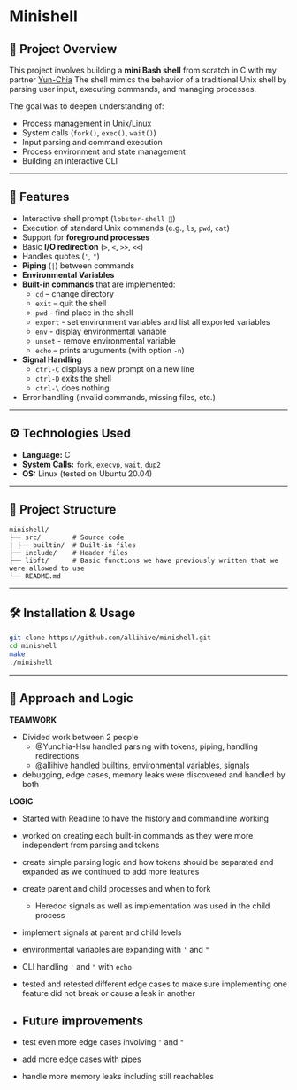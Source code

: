 # Minishell

## 📌 Project Overview
This project involves building a **mini Bash shell** from scratch in C with my partner [Yun-Chia](https://github.com/Yunchia-Hsu)
The shell mimics the behavior of a traditional Unix shell by parsing user input, executing commands, and managing processes.

The goal was to deepen understanding of:
- Process management in Unix/Linux
- System calls (`fork()`, `exec()`, `wait()`)
- Input parsing and command execution
- Process environment and state management
- Building an interactive CLI

---

## 🚀 Features
- Interactive shell prompt (`lobster-shell 🦞`)
- Execution of standard Unix commands (e.g., `ls`, `pwd`, `cat`)
- Support for **foreground processes**
- Basic **I/O redirection** (`>`, `<`, `>>`, `<<`)
- Handles quotes (`'`, `"`)
- **Piping** (`|`) between commands
- **Environmental Variables**
- **Built-in commands** that are implemented:
  - `cd` – change directory
  - `exit` – quit the shell
  - `pwd` - find place in the shell
  - `export` - set environment variables and list all exported variables
  - `env` - display environmental variable
  - `unset` - remove environmental variable
  - `echo` – prints aruguments (with option `-n`)
- **Signal Handling**
  - `ctrl-C` displays a new prompt on a new line
  - `ctrl-D` exits the shell
  - `ctrl-\` does nothing
- Error handling (invalid commands, missing files, etc.)

---

## ⚙️ Technologies Used
- **Language:** C  
- **System Calls:** `fork`, `execvp`, `wait`, `dup2`  
- **OS:** Linux (tested on Ubuntu 20.04)  

---

## 📂 Project Structure
```
minishell/
├── src/        # Source code
| ├── builtin/  # Built-in files
├── include/    # Header files
├── libft/      # Basic functions we have previously written that we were allowed to use
└── README.md
```
---

## 🛠️ Installation & Usage

```bash
git clone https://github.com/allihive/minishell.git
cd minishell
make
./minishell
```

---

## 🧠 Approach and Logic

**TEAMWORK**
- Divided work between 2 people
  - @Yunchia-Hsu handled parsing with tokens, piping, handling redirections
  - @allihive handled builtins, environmental variables, signals
- debugging, edge cases, memory leaks were discovered and handled by both

**LOGIC**
- Started with Readline to have the history and commandline working
- worked on creating each built-in commands as they were more independent from parsing and tokens
- create simple parsing logic and how tokens should be separated and expanded as we continued to add more features
- create parent and child processes and when to fork
  - Heredoc signals as well as implementation was used in the child process 
- implement signals at parent and child levels
- environmental variables are expanding with `'` and `"`
- CLI handling `'` and `"` with `echo`
- tested and retested different edge cases to make sure implementing one feature did not break or cause a leak in another

- ## Future improvements
- test even more edge cases involving `'` and `"`
- add more edge cases with pipes
- handle more memory leaks including still reachables

